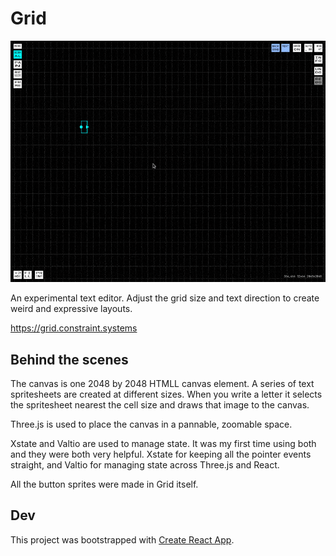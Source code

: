 # Grid

<img
src='https://raw.githubusercontent.com/constraint-systems/grid/main/public/grid.gif'
width="600"/>

An experimental text editor. Adjust the grid size and text direction to create weird and expressive layouts.

https://grid.constraint.systems

## Behind the scenes

The canvas is one 2048 by 2048 HTMLL canvas element. A series of text spritesheets are created at different sizes. When you write a letter it selects the spritesheet nearest the cell size and draws that image to the canvas.

Three.js is used to place the canvas in a pannable, zoomable space.

Xstate and Valtio are used to manage state. It was my first time using both and they were both very helpful. Xstate for keeping all the pointer events straight, and Valtio for managing state across Three.js and React.

All the button sprites were made in Grid itself.

## Dev

This project was bootstrapped with [Create React App](https://github.com/facebook/create-react-app).
